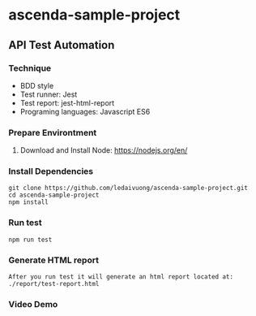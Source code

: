 # ascenda-sample-project

## API Test Automation
### Technique
- BDD style
- Test runner: Jest
- Test report: jest-html-report
- Programing languages: Javascript ES6

### Prepare Environtment
1. Download and Install Node: https://nodejs.org/en/

### Install Dependencies
```
git clone https://github.com/ledaivuong/ascenda-sample-project.git
cd ascenda-sample-project
npm install
```

### Run test
```
npm run test
```

### Generate HTML report
```
After you run test it will generate an html report located at: ./report/test-report.html
```

### Video Demo

